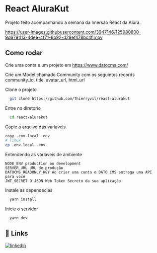 # React AluraKut
Projeto feito acompanhando a semana da Imersão React da Alura. 



https://user-images.githubusercontent.com/3947146/125980800-9d679413-4dee-4f71-8b92-d29ef478bc4f.mov




  
## Como rodar
Crie uma conta e um projeto em https://www.datocms.com/

Crie um Model chamado Community com os seguintes records community_id, title, avatar_url, html_url

Clone o projeto

```bash
  git clone https://github.com/Thierryvil/react-alurakut
```

Entre no diretorio

```bash
  cd react-alurakut
```

Copie o arquivo das variaveis 
```bash
copy .env.local .env 
# linux
cp .env.local .env 
```

Entendendo as váriaveis de ambiente
```
NODE_ENV production ou development
SERVER_URL URL de produção
DATOCMS_READONLY_KEY Ao criar uma conta o DATO CMS entrega uma API para você
JWT_SECRET O JSON Web Token Secreto da sua aplicação
```

Instale as dependecias

```bash
  yarn install
```

Inicie o servidor

```bash
  yarn dev
```

  
## 🔗 Links
[![linkedin](https://img.shields.io/badge/linkedin-0A66C2?style=for-the-badge&logo=linkedin&logoColor=white)](https://www.linkedin.com/in/thierrytajesdossantos/)
